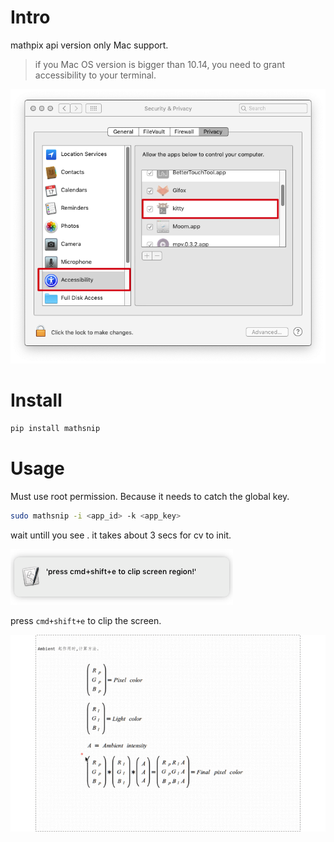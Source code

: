 # Intro
mathpix api version
only Mac support. 
> if you Mac OS version is bigger than 10.14, you need to grant accessibility to your terminal. 

![Image](assets/2020-05-18-10-51-23.png)
# Install
``` bash
pip install mathsnip
```


# Usage
Must use root permission. Because it needs to catch the global key.
``` bash
sudo mathsnip -i <app_id> -k <app_key>
```

wait untill you see . it takes about 3 secs for cv to init.

![Image](assets/2020-03-21-22-32-28.png)

press `cmd+shift+e` to clip the screen. 



![Image](assets/2020-03-21-22-23-58.gif)
